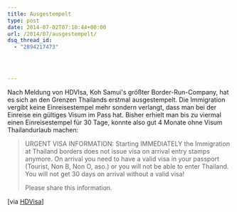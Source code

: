 ```yaml
---
title: Ausgestempelt
type: post
date: 2014-07-02T07:10:44+00:00
url: /2014/07/ausgestempelt/
dsq_thread_id:
  - "2894217473"




---
```

Nach Meldung von HDVIsa, Koh Samui's größter Border-Run-Company, hat es sich an den Grenzen Thailands erstmal ausgestempelt. Die Immigration vergibt keine Einreisestempel mehr sondern verlangt, dass man bei der Einreise ein gültiges Visum im Pass hat. Bisher erhielt man bis zu viermal einen Einreisestempel für 30 Tage, konnte also gut 4 Monate ohne Visum Thailandurlaub machen:

> URGENT VISA INFORMATION: Starting IMMEDIATELY the Immigration at Thailand borders does not issue visa on arrival entry stamps anymore. On arrival you need to have a valid visa in your passport (Tourist, Non B, Non O, aso.) or you will not be able to enter Thailand. You will not get 30 days on arrival without a valid visa!
>
> Please share this information.

[via [HDVisa][1]]

 [1]: https://www.facebook.com/hdvisa/posts/652300188189621
